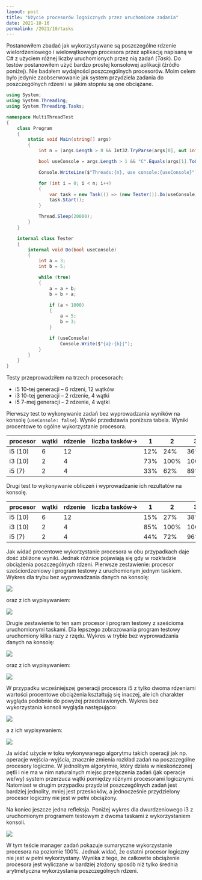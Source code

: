 ```yaml
---
layout: post
title: "Użycie procesorów logoicznych przez uruchomione zadania"
date: 2021-10-16
permalink: /2021/10/tasks
---
```


Postanowiłem zbadać jak wykorzystywane są poszczególne rdzenie wielordzeniowego i wielowątkowego procesora przez aplikację napisaną w C# z użyciem różnej liczby uruchomionych przez nią zadań (*Task*). Do testów postanowiłem użyć bardzo prostej konsolowej aplikacji (źródło poniżej).
Nie badałem wydajności poszczególnych procesorów. Moim celem było jedynie zaobserwowanie jak system przydziela zadania do poszczególnych rdzeni i w jakim stopniu są one obciążane.

```csharp
using System;
using System.Threading;
using System.Threading.Tasks;

namespace MultiThreadTest
{
    class Program
    {
        static void Main(string[] args)
        {
            int n = (args.Length > 0 && Int32.TryParse(args[0], out int v)) ? v : 8;

            bool useConsole = args.Length > 1 && "C".Equals(args[1].ToUpper());

            Console.WriteLine($"Threads:{n}, use console:{useConsole}");

            for (int i = 0; i < n; i++)
            {
                var task = new Task(() => (new Tester()).Do(useConsole));
                task.Start();
            }

            Thread.Sleep(20000);
        }
    }

    internal class Tester
    {
        internal void Do(bool useConsole)
        {
            int a = 3;
            int b = 5;

            while (true)
            {
                a = a + b;
                b = b + a;

                if (a > 1000)
                {
                    a = 5;
                    b = 3;
                }

                if (useConsole)
                    Console.Write($"{a}-{b}|");
            }
        }
    }
}
```

Testy przeprowadziłem na trzech procesorach:
- i5 10-tej generacji – 6 rdzeni, 12 wątków
- i3 10-tej generacji – 2 rdzenie, 4 wątki
- i5 7-mej generacji – 2 rdzenie, 4 wątki

Pierwszy test to wykonywanie zadań bez wyprowadzania wyników na konsolę (``useConsole: false``). Wyniki przedstawia poniższa tabela. Wyniki procentowe to ogólne wykorzystanie procesora.

|procesor|wątki|rdzenie|liczba&nbsp;tasków→|1|2|3|4|5|6|7|8|9|10|11|12|
|-|-|-|-|-|-|-|-|-|-|-|-|-|-|-|-|
| i5 (10) | 6 |12 ||12%|24%|36%|47%|63%|68%|79%|91%|100%|100%|100%|100%|
| i3 (10) | 2 | 4 ||73%|100%|100%|100%|
| i5 (7)  | 2 | 4 ||33%| 62%| 89%|100%|

Drugi test to wykonywanie obliczeń i wyprowadzanie ich rezultatów na konsolę.

|procesor|wątki|rdzenie|liczba&nbsp;tasków→|1|2|3|4|5|6|7|8|9|10|11|12|
|-|-|-|-|-|-|-|-|-|-|-|-|-|-|-|-|
| i5 (10) | 6 |12 ||15%|27%|38%|49%|60%|71%|82%|94%|100%|100%|100%|100%|
| i3 (10) | 2 | 4 ||85%|100%|100%|100%|
| i5 (7)  | 2 | 4 ||44%| 72%| 96%|100%|

Jak widać procentowe wykorzystanie procesora w obu przypadkach daje dość zbliżone wyniki. Jednak różnice pojawiają się gdy w rozkładzie obciążenia poszczególnych rdzeni.
Pierwsze zestawienie: procesor sześciordzeniowy i program testowy z uruchomionym jednym taskiem. Wykres dla trybu bez wyprowadzania danych na konsolę:

![](/img/p202110/i5_10-1x1.png)

oraz z ich wypisywaniem:

![](/img/p202110/i5_10-1c1.png)

Drugie zestawienie to ten sam procesor i program testowy z sześcioma uruchomionymi taskami. Dla lepszego zobrazowania program testowy uruchomiony kilka razy z rzędu. Wykres w trybie bez wyprowadzania danych na konsolę:

![](/img/p202110/i5_10-6xm.png)

oraz z ich wypisywaniem:

![](/img/p202110/i5_10-6cm.png)

W przypadku wcześniejszej generacji procesora i5 z tylko dwoma rdzeniami wartości procentowe obciążenia kształtują się inaczej, ale ich charakter wygląda podobnie do powyżej przedstawionych. Wykres bez wykorzystania konsoli wygląda następująco:

![](/img/p202110/i5_7-1xm.png)

a z ich wypisywaniem:

![](/img/p202110/i5_7-1cm.png)

Ja widać użycie w toku wykonywanego algorytmu takich operacji jak np. operacje wejścia-wyjścia, znacznie zmienia rozkład zadań na poszczególne procesory logiczne. W jednolitym algorytmie, który działa w nieskończonej pętli i nie ma w nim naturalnych miejsc przełączenia zadań (jak operacje we/wy) system przerzuca wątki pomiędzy różnymi procesorami logicznymi. Natomiast w drugim przypadku przydział poszczególnych zadań jest bardziej jednolity, mniej jest przeskoków, a jednocześnie przydzielony procesor logiczny nie jest w pełni obciążony.


Na koniec jeszcze jedna refleksja. Poniżej wykres dla dwurdzeniowego i3 z uruchomionym programem testowym z dwoma taskami z wykorzystaniem konsoli.

![](/img/p202110/i3_10-2cm.png)

W tym teście manager zadań pokazuje sumaryczne wykorzystanie procesora na poziomie 100%. Jednak widać, że ostatni procesor logiczny nie jest w pełni wykorzystany. Wynika z tego, że całkowite obciążenie procesora jest wyliczane w bardziej złożony sposób niż tylko średnia arytmetyczna wykorzystania poszczególnych rdzeni.
